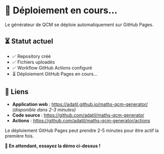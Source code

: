 # 🚀 Déploiement en cours...

Le générateur de QCM se déploie automatiquement sur GitHub Pages.

## ⏳ Statut actuel
- ✅ Repository créé
- ✅ Fichiers uploadés  
- ✅ Workflow GitHub Actions configuré
- ⏳ Déploiement GitHub Pages en cours...

## 🔗 Liens
- **Application web** : https://adatil.github.io/maths-qcm-generator/ *(disponible dans 2-3 minutes)*
- **Code source** : https://github.com/adatil/maths-qcm-generator
- **Actions** : https://github.com/adatil/maths-qcm-generator/actions

Le déploiement GitHub Pages peut prendre 2-5 minutes pour être actif la première fois.

**🎯 En attendant, essayez la démo ci-dessus !**